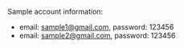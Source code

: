 Sample account information:
- email: sample1@gmail.com, password: 123456
- email: sample2@gmail.com, password: 123456

